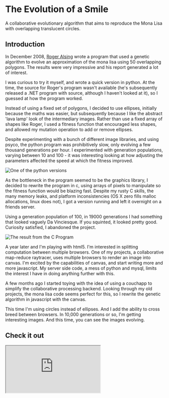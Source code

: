 The Evolution of a Smile
========================

A collaborative evolutionary algorithm that aims to reproduce the Mona Lisa with overlapping translucent circles.



Introduction
------------

In December 2008, [Roger Alsing](http://rogeralsing.com/2008/12/07/genetic-programming-evolution-of-mona-lisa/) wrote a program that used a genetic algorithm to evolve an approximation of the mona lisa using 50 overlapping polygons. The results were very impressive and his report generated a lot of interest.

I was curious to try it myself, and wrote a quick version in python. At the time, the source for Roger's program wasn't available (he's subsequently released a .NET program with source, although I haven't looked at it), so I guessed at how the program worked.

Instead of using a fixed set of polygons, I decided to use ellipses, initially because the maths was easier, but subsequently because I like the abstract 'lava lamp' look of the intermediary images. Rather than use a fixed array of shapes like Roger, I used a fitness function that encouraged less shapes, and allowed my mutation operation to add or remove ellipses.

Despite experimenting with a bunch of different image libraries, and using psyco, the python program was prohibitively slow, only evolving a few thousand generations per hour. I experimented with generation populations, varying between 10 and 100 - it was interesting looking at how adjusting the parameters affected the speed at which the fitness improved.

![One of the python versions](http://github.com/peterbraden/genetic-lisa/raw/master/old-versions/mutation-64225.jpg)


As the bottleneck in the program seemed to be the graphics library, I decided to rewrite the program in c, using arrays of pixels to manipulate so the fitness function would be blazing fast. Despite my rusty C skills, the many memory leaks, and platform inconsistencies (OS X zero fills malloc allocations, linux does not), I got a version running and left it overnight on a friends server.

Using a generation population of 100, in 19000 generations I had something that looked vaguely Da Vinciesque. If you squinted, it looked pretty good. Curiosity satisfied, I abandoned the project.

![The result from the C Program](http://github.com/peterbraden/genetic-lisa/raw/master/old-versions/19690.png)

A year later and I'm playing with html5. I'm interested in splitting computation between multiple browsers. One of my projects, a collaborative map-reduce raytracer, uses multiple browsers to render an image into canvas. I'm excited by the capabilities of canvas, and start writing more and more javascript. My server side code, a mess of python and mysql, limits the interest I have in doing anything further with this.

A few months ago I started toying with the idea of using a couchapp to simplify the collaborative processing backend. Looking through my old projects, the mona lisa code seems perfect for this, so I rewrite the genetic algorithm in javascript with the canvas.

This time I'm using circles instead of ellipses. And I add the ability to cross breed between browsers. In 10,000 generations or so, I'm getting interesting images. And this time, you can see the images evolving. 


Check it out
------------

<iframe src="http://peterbraden.couchone.com/lisa/_design/lisa/genetics-of-a-smile.html" />

Running on couchone <a href = "http://peterbraden.couchone.com/lisa/_design/lisa/genetics-of-a-smile.html">here</a>.




